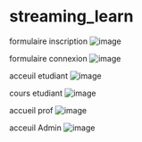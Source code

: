 # streaming_learn

formulaire inscription
![image](https://github.com/user-attachments/assets/2d179244-ae95-4306-8c8a-6052633ab5f3)

formulaire connexion
![image](https://github.com/user-attachments/assets/aa2eebfc-e2bd-4a0d-a5c2-82766d98ca41)

acceuil etudiant
![image](https://github.com/user-attachments/assets/8927f76b-7eea-44b2-adb5-1be8b26b4758)

cours etudiant
![image](https://github.com/user-attachments/assets/9e9e33a2-4c01-4573-b4bc-88e3fc8c9df1)

accueil prof 
![image](https://github.com/user-attachments/assets/a3ffb19b-abb5-4750-9ad2-a3ba6813b215)

acceuil Admin
![image](https://github.com/user-attachments/assets/56b1f08e-4ebc-4539-9c62-19cb64f4394b)




